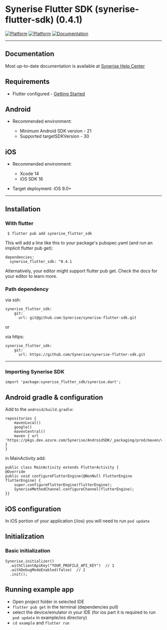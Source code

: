 # Synerise Flutter SDK (synerise-flutter-sdk) (0.4.1)

[![Platform](https://img.shields.io/badge/platform-iOS-orange.svg)](https://github.com/synerise/ios-sdk)
[![Platform](https://img.shields.io/badge/platform-Android-orange.svg)](https://github.com/synerise/android-sdk)
[![Documentation](https://img.shields.io/badge/docs-latest-brightgreen.svg?style=flat-square)](https://help.synerise.com/developers/mobile-sdk/)

---

## Documentation

Most up-to-date documentation is available at [Synerise Help Center](https://help.synerise.com/developers/mobile-sdk/)


## Requirements

* Flutter configured - [Getting Started](https://docs.flutter.dev)

## Android

* Recommended environment:

  - Minimum Android SDK version - 21
  - Supported targetSDKVersion - 30

## iOS

* Recommended environment:

  - Xcode 14 
  - iOS SDK 16

* Target deployment: iOS 9.0+

---

## Installation

### With flutter

```
 $ flutter pub add synerise_flutter_sdk
```

This will add a line like this to your package's pubspec.yaml (and run an implicit flutter pub get):

```
dependencies:
  synerise_flutter_sdk: ^0.4.1
```

Alternatively, your editor might support flutter pub get. Check the docs for your editor to learn more.

### Path dependency

via ssh:
```
synerise_flutter_sdk: 
    git:
      url: git@github.com:Synerise/synerise-flutter-sdk.git
``` 

or 

via https:

```
synerise_flutter_sdk: 
    git:
      url: https://github.com/Synerise/synerise-flutter-sdk.git
``` 

---

### Importing Synerise SDK

```
import 'package:synerise_flutter_sdk/synerise.dart';
```


## Android gradle & configuration

Add to the `android/build.gradle`:


```
repositories {
    mavenLocal()
    google()
    mavenCentral()
    maven { url 'https://pkgs.dev.azure.com/Synerise/AndroidSDK/_packaging/prod/maven/v1' }
}

``` 

in MainActivity add:
```
public class MainActivity extends FlutterActivity {
@Override    
public void configureFlutterEngine(@NonNull FlutterEngine flutterEngine) {
    super.configureFlutterEngine(flutterEngine);        
    SyneriseMethodChannel.configureChannel(flutterEngine);    
}}
```

## iOS configuration

In iOS portion of your application (/ios) you will need to run
`pod update`

## Initialization

### Basic initialization

```
Synerise.initializer()
  .withClientApiKey("YOUR_PROFILE_API_KEY")  // 1
  .withDebugModeEnabled(false)  // 2
  .init(); 
```

## Running example app

-  Open project folder in selected IDE
- `flutter pub get` in the terminal (dependencies pull)
- select the device/emulator in your IDE (for ios part it is required to run `pod update` in example/ios directory)
- `cd example` and  `flutter run`


